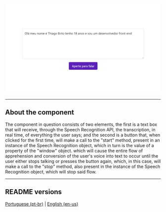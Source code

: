 <div align="center">
  <img src="./.github/demo.png" />
</div>

<hr>

## About the component

<p>
  The component in question consists of two elements, the first is a text box that will receive, through the Speech Recognition API, the transcription, in real time, of everything the user says; and the second is a button that, when clicked for the first time, will make a call to the "start" method, present in an instance of the Speech Recognition object, which in turn is the value of a property of the "window" object. which will cause the entire flow of apprehension and conversion of the user's voice into text to occur until the user either stops talking or presses the button again, which, in this case, will make a call to the "stop" method, also present in the instance of the Speech Recognition object, which will stop said flow.
</p>

<hr>

## README versions

<div>
  <a href="https://github.com/ThiagoBrito-Dev/playing-with-speech-recognition-api/blob/main/README.md">
    Portuguese (pt-br)</a>
  |   
  <a href="https://github.com/ThiagoBrito-Dev/playing-with-speech-recognition-api/blob/main/README-en.md">
    English (en-us)</a>
</div>
